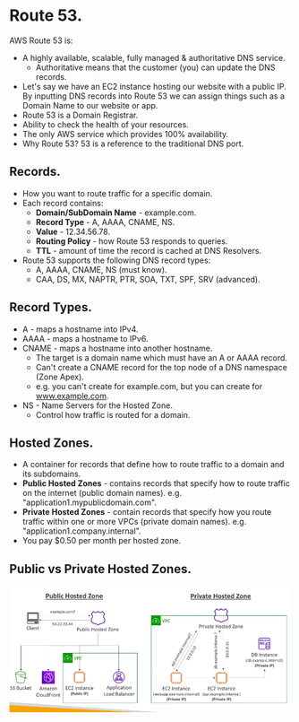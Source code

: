 # **Route 53.**

AWS Route 53 is:

* A highly available, scalable, fully managed & authoritative DNS service.
    * Authoritative means that the customer (you) can update the DNS records.
* Let's say we have an EC2 instance hosting our website with a public IP. By inputting DNS records into Route 53 we can assign things such as a Domain Name to our website or app.
* Route 53 is a Domain Registrar.
* Ability to check the health of your resources.
* The only AWS service which provides 100% availability.
* Why Route 53? 53 is a reference to the traditional DNS port.

## **Records.**

* How you want to route traffic for a specific domain.
* Each record contains:
    * **Domain/SubDomain Name** - example.com.
    * **Record Type** - A, AAAA, CNAME, NS.
    * **Value** - 12.34.56.78.
    * **Routing Policy** - how Route 53 responds to queries.
    * **TTL** - amount of time the record is cached at DNS Resolvers.
* Route 53 supports the following DNS record types:
    * A, AAAA, CNAME, NS (must know).
    * CAA, DS, MX, NAPTR, PTR, SOA, TXT, SPF, SRV (advanced).

## **Record Types.**

* A - maps a hostname into IPv4.
* AAAA - maps a hostname to IPv6.
* CNAME - maps a hostname into another hostname.
    * The target is a domain name which must have an A or AAAA record.
    * Can't create a CNAME record for the top node of a DNS namespace (Zone Apex).
    * e.g. you can't create for example.com, but you can create for www.example.com.
* NS - Name Servers for the Hosted Zone.
    * Control how traffic is routed for a domain.

## **Hosted Zones.**

* A container for records that define how to route traffic to a domain and its subdomains.
* **Public Hosted Zones** - contains records that specify how to route traffic on the internet (public domain names). e.g. "application1.mypublicdomain.com".
* **Private Hosted Zones** - contain records that specify how you route traffic within one or more VPCs (private domain names). e.g. "application1.company.internal".
* You pay $0.50 per month per hosted zone.

## **Public vs Private Hosted Zones.**

<img src="./images/PublicVsPrivateZones.png">